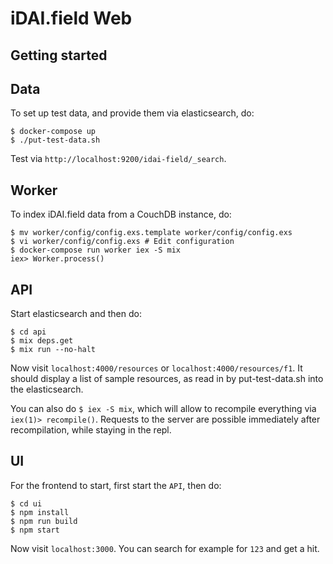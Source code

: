 # iDAI.field Web

## Getting started

## Data

To set up test data, and provide them via elasticsearch, do:

```
$ docker-compose up
$ ./put-test-data.sh
```

Test via `http://localhost:9200/idai-field/_search`.

## Worker

To index iDAI.field data from a CouchDB instance, do:

```
$ mv worker/config/config.exs.template worker/config/config.exs
$ vi worker/config/config.exs # Edit configuration
$ docker-compose run worker iex -S mix
iex> Worker.process()
```

## API

Start elasticsearch and then do:

```
$ cd api
$ mix deps.get
$ mix run --no-halt
```

Now visit `localhost:4000/resources` or `localhost:4000/resources/f1`. It should display a list of sample
resources, as read in by put-test-data.sh into the elasticsearch.

You can also do `$ iex -S mix`, which will allow to recompile everything via `iex(1)> recompile()`. Requests to 
the server are possible immediately after recompilation, while staying in the repl. 

## UI

For the frontend to start, first start the `API`, then do:

```
$ cd ui
$ npm install
$ npm run build
$ npm start
```

Now visit `localhost:3000`. You can search for example for `123` and get a hit.

